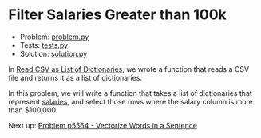# Filter Salaries Greater than 100k

- Problem: [problem.py](problem.py)
- Tests: [tests.py](tests.py)
- Solution: [solution.py](solution.py)

In [Read CSV as List of Dictionaries](../p6897/index.md), we wrote a function that reads a CSV file and returns it as a list of dictionaries.

In this problem, we will write a function that takes a list of dictionaries that represent [salaries](../data/salaries.csv), and select those rows where the salary column is more than $100,000.

Next up: [Problem p5564 - Vectorize Words in a Sentence](../p5564/index.md)

